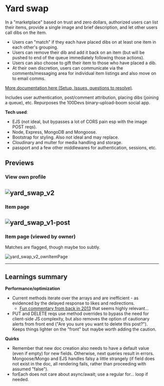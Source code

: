 # Yard swap

In a "marketplace" based on trust and zero dollars, authorized users can list their items, provide a single image and brief description, and let other users call dibs on the item.

- Users can "match" if they each have placed dibs on at least one item in each other's grouping.
- Users can remove their dib and add it back on an item (but will be pushed to end of the queue immediately following those actions).
- Users can also choose to gift their item to those who have placed a dib.
- At their own discretion, users can communicate via the comments/messaging area for individual item listings and also move on to email comms.

[More documentation here (Setup, Issues, questions to resolve)](https://github.com/h-yung/yardswap/blob/main/shared-notes.md).

Includes user authentication, post/comment attribution, placing dibs (joining a queue), etc.
Repurposes the 100Devs binary-upload-boom social app.

**Tech used**:
- EJS (not ideal, but bypasses a lot of CORS pain esp with the image POST reqs).
- Node, Express, MongoDB and Mongoose.
- Bootstrap for styling. Also not ideal and may replace.
- Cloudinary and multer for media handling and storage. 
- passport and a few other middlewares for authentication, sessions, etc. 

## Previews
### **View own profile**

![yard_swap_v2](https://user-images.githubusercontent.com/102257735/196018949-e081609c-3895-44d4-83b4-d7b0e11c067e.png)
--- 
### **Item page**

![yard_swap_v1-post](https://user-images.githubusercontent.com/102257735/195973060-4ffa858d-9089-43af-8c24-10f06d7119ba.png)
---
### **Item page (viewed by owner)**
Matches are flagged, though maybe too subtly.

![yard_swap_v2_ownItemPage](https://user-images.githubusercontent.com/102257735/196018941-0c2c1010-0cef-4578-9208-f8bb8747a55f.png)

---

## Learnings summary
**Performance/optimization**
- Current methods iterate over the arrays and are inefficient - as evidenced by the delayed response to likes and redirections.
   - [Fun commentary from back in 2013](http://www.sarahmei.com/blog/2013/11/11/why-you-should-never-use-mongodb/) that seems highly relevant...
- PUT and DELETE reqs use method overrides to bypass the need for client-side JS complexity, but also removes the option of cautionary alerts from front end ("Are you sure you want to delete this post?"). Keeps things lighter on the "front" but maybe worth adding the caution.

**Quirks**
- Remember that new doc creation also needs to have a default value (even if empty) for new fields. Otherwise, next queries result in errors. Mongoose/Mongo and EJS handles falsy a little strangely (if field does not exist in the doc, all rendering fails, rather than proceeding with assumed "false").
- forEach does not care about async/await; use a regular for... loop if needed.
